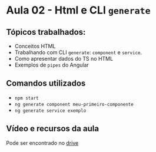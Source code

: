 # Aula 02 - Html e CLI `generate`

## Tópicos trabalhados:

- Conceitos HTML
- Trabalhando com CLI `generate`: `component` e `service`. 
- Como apresentar dados do TS no HTML
- Exemplos de `pipes` do Angular

## Comandos utilizados

- `npm start`
- `ng generate component meu-primeiro-componente`
- `ng generate service exemplo`

## Vídeo e recursos da aula

Pode ser encontrado no [drive](https://drive.google.com/drive/folders/13DHh8VwrBOso6aMUGJ2fMKR269uBq7Ww)
